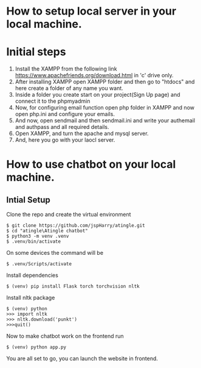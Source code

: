 # How to setup local server in your local machine.

# Initial steps

1) Install the XAMPP from the following link https://www.apachefriends.org/download.html in 'c' drive only.
2)  After installing XAMPP open XAMPP folder and then go to "htdocs" and here create a folder of any name you want.
3)  Inside a folder you create start on your project(Sign Up page) and connect it to the phpmyadmin
4)  Now, for configuring email function open php folder in XAMPP and now open php.ini and configure your emails.
5)  And now, open sendmail and then sendmail.ini and write your authemail and authpass and all required details.
6)  Open XAMPP, and turn the apache and mysql server.
7)  And, here you go with your laocl server.


# How to use chatbot on your local machine.

## Intial Setup
Clone the repo and create the virtual environment
```
$ git clone https://github.com/jspHarry/atingle.git
$ cd "atingle\Atingle chatbot"
$ python3 -m venv .venv
$ .venv/bin/activate
```
On some devices the command will be
```
$ .venv/Scripts/activate
```
Install dependencies
```
$ (venv) pip install Flask torch torchvision nltk
```
Install nltk package
```
$ (venv) python
>>> import nltk
>>> nltk.download('punkt')
>>>quit()
```
Now to make chatbot work on the frontend run
```
$ (venv) python app.py
```
You are all set to go, you can launch the website in frontend.
